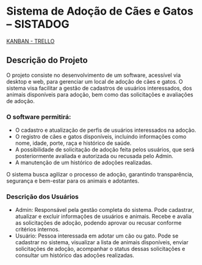 # Sistema de Adoção de Cães e Gatos – SISTADOG

[KANBAN - TRELLO]([https://trello.com/invite/b/6830822e0b4743f25448de39/ATTI2ecce74dba7aeb51ad311d03c3542f279D60418C/tasks](https://trello.com/invite/b/683089c44de1f946474ad648/ATTI5665b3ec7dde3f8ac16b990cc1be0963B20C38EB/tasks))
 
## Descrição do Projeto
O projeto consiste no desenvolvimento de um software, acessível via desktop e web, para gerenciar um local de adoção de cães e gatos. O sistema visa facilitar a gestão de cadastros de usuários interessados, dos animais disponíveis para adoção, bem como das solicitações e avaliações de adoção.

### O software permitirá:
- O cadastro e atualização de perfis de usuários interessados na adoção.
- O registro de cães e gatos disponíveis, incluindo informações como nome, idade, porte, raça e histórico de saúde.
- A possibilidade de solicitação de adoção feita pelos usuários, que será posteriormente avaliada e autorizada ou recusada pelo Admin.
- A manutenção de um histórico de adoções realizadas.

O sistema busca agilizar o processo de adoção, garantindo transparência, segurança e bem-estar para os animais e adotantes.
###  Descrição dos Usuários
- Admin: Responsável pela gestão completa do sistema. Pode cadastrar, atualizar e excluir informações de usuários e animais. Recebe e avalia as solicitações de adoção, podendo aprovar ou recusar conforme critérios internos.  
- Usuário: Pessoa interessada em adotar um cão ou gato. Pode se cadastrar no sistema, visualizar a lista de animais disponíveis, enviar solicitações de adoção, acompanhar o status dessas solicitações e consultar um histórico das adoções realizadas.  



